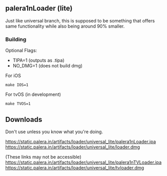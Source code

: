 ## palera1nLoader (lite)
Just like universal branch, this is supposed to be something that offers same functionality while also being around 90% smaller.

### Building

Optional Flags:
- TIPA=1 (outputs as .tipa)
- NO_DMG=1 (does not build dmg)

For iOS
```
make IOS=1
```

For tvOS (in development)
```
make TVOS=1
```
## Downloads
Don't use unless you know what you're doing.

https://static.palera.in/artifacts/loader/universal_lite/palera1nLoader.ipa
https://static.palera.in/artifacts/loader/universal_lite/loader.dmg

(These links may not be accessible)
https://static.palera.in/artifacts/loader/universal_lite/palera1nTVLoader.ipa
https://static.palera.in/artifacts/loader/universal_lite/tvloader.dmg
